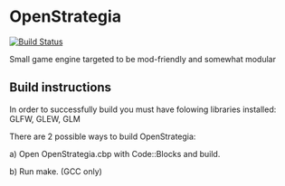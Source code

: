 OpenStrategia
=============

[![Build Status](https://travis-ci.org/GenaBitu/OpenStrategia.png?branch=master)](https://travis-ci.org/GenaBitu/OpenStrategia)

Small game engine targeted to be mod-friendly and somewhat modular

Build instructions
------------------

In order to successfully build you must have folowing libraries installed:
GLFW, GLEW, GLM

There are 2 possible ways to build OpenStrategia:

a) Open OpenStrategia.cbp with Code::Blocks and build.

b) Run make. (GCC only)
